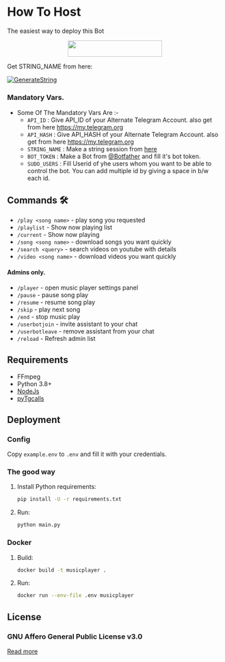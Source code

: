 # How To Host
The easiest way to deploy this Bot
<p align="center"><a href="https://heroku.com/deploy?template=https://github.com/erickskynet/TDMusicBot"> <img src="https://img.shields.io/badge/Deploy%20To%20Heroku-red?style=for-the-badge&logo=heroku" width="220" height="38.45"/></a></p>

Get STRING_NAME from here:

[![GenerateString](https://img.shields.io/badge/repl.it-generateString-yellowgreen)](https://replit.com/@tofikdn/stringsession#main.py)

### Mandatory Vars.

- Some Of The Mandatory Vars Are :-
   - `API_ID` :  Give API_ID of your Alternate Telegram Account. also get from here https://my.telegram.org
   - `API_HASH` :  Give API_HASH of your Alternate Telegram Account. also get from here https://my.telegram.org
   - `STRING_NAME` :  Make a string session from [here](https://replit.com/@tofikdn/stringsession)
   - `BOT_TOKEN` :  Make a Bot from [@Botfather](https://t.me/botfather) and fill it's bot token.
   - `SUDO_USERS` :  Fill Userid of yhe users whom you want to be able to control the bot. You can add multiple id by giving a space in b/w each id.







## Commands 🛠

- `/play <song name>` - play song you requested
- `/playlist` - Show now playing list
- `/current` - Show now playing
- `/song <song name>` - download songs you want quickly
- `/search <query>` - search videos on youtube with details
- `/video <song name>` - download videos you want quickly

#### Admins only.
- `/player` - open music player settings panel
- `/pause` - pause song play
- `/resume` - resume song play
- `/skip` - play next song
- `/end` - stop music play
- `/userbotjoin` - invite assistant to your chat
- `/userbotleave` - remove assistant from your chat
- `/reload` - Refresh admin list

## Requirements

- FFmpeg
- Python 3.8+
- [NodeJs](https://nodesource.com/)
- [pyTgcalls](https://github.com/pytgcalls/pytgcalls)

## Deployment

### Config

Copy `example.env` to `.env` and fill it with your credentials.

### The good way

1. Install Python requirements:
   ```bash
   pip install -U -r requirements.txt
   ```
2. Run:
   ```bash
   python main.py
   ```

### Docker

1. Build:
   ```bash
   docker build -t musicplayer .
   ```
2. Run:
   ```bash
   docker run --env-file .env musicplayer
   ```

## License

### GNU Affero General Public License v3.0

[Read more](http://www.gnu.org/licenses/#AGPL)
